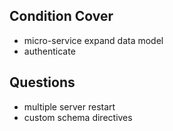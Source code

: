 ## Condition Cover

* micro-service expand data model
* authenticate

## Questions

* multiple server restart
* custom schema directives
